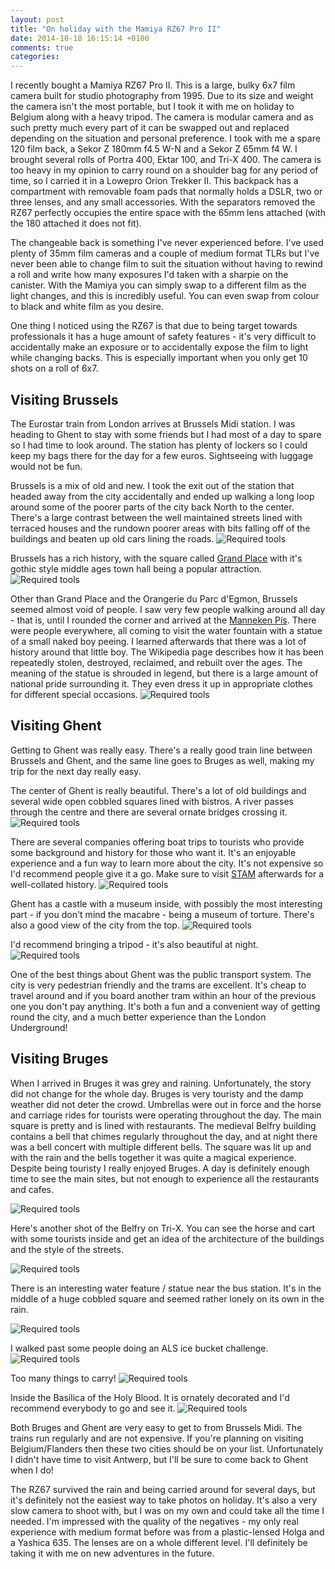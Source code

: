```yaml
---
layout: post
title: "On holiday with the Mamiya RZ67 Pro II"
date: 2014-10-18 16:15:14 +0100
comments: true
categories: 
---
```


I recently bought a Mamiya RZ67 Pro II. This is a large, bulky 6x7 film camera
built for studio photography from 1995. Due to its size and weight the camera
isn't the most portable, but I took it with me on holiday to Belgium along with
a heavy tripod. The camera is modular camera and as such pretty much every part
of it can be swapped out and replaced depending on the situation and personal
preference. I took with me a spare 120 film back, a Sekor Z 180mm f4.5 W-N and
a Sekor Z 65mm f4 W. I brought several rolls of Portra 400, Ektar 100, and
Tri-X 400. The camera is too heavy in my opinion to carry round on a shoulder
bag for any period of time, so I carried it in a Lowepro Orion Trekker II. This
backpack has a compartment with removable foam pads that normally holds a DSLR,
two or three lenses, and any small accessories. With the separators removed the
RZ67 perfectly occupies the entire space with the 65mm lens attached (with the
180 attached it does not fit).

<!-- more -->

The changeable back is something I've never experienced before. I've used
plenty of 35mm film cameras and a couple of medium format TLRs but I've never
been able to change film to suit the situation without having to rewind a roll
and write how many exposures I'd taken with a sharpie on the canister. With the
Mamiya you can simply swap to a different film as the light changes, and this
is incredibly useful. You can even swap from colour to black and white film as
you desire.

One thing I noticed using the RZ67 is that due to being target towards
professionals it has a huge amount of safety features - it's very difficult to
accidentally make an exposure or to accidentally expose the film to light while
changing backs. This is especially important when you only get 10 shots on a
roll of 6x7.

Visiting Brussels
-----------------

The Eurostar train from London arrives at Brussels Midi station. I was heading
to Ghent to stay with some friends but I had most of a day to spare so I had
time to look around. The station has plenty of lockers so I could keep my bags
there for the day for a few euros. Sightseeing with luggage would not be fun.

Brussels is a mix of old and new. I took the exit out of the station that
headed away from the city accidentally and ended up walking a long loop around
some of the poorer parts of the city back North to the center. There's a large
contrast between the well maintained streets lined with terraced houses and the
rundown poorer areas with bits falling off of the buildings and beaten up old
cars lining the roads.
![Required tools](/images/2014/10/18-belgium-rz67/belgium-8.jpg)

Brussels has a rich history, with the square called
[Grand Place](https://en.wikipedia.org/wiki/Grand_Place) with it's gothic style
middle ages town hall being a popular attraction.
![Required tools](/images/2014/10/18-belgium-rz67/belgium-9.jpg)

Other than Grand Place and the Orangerie du Parc d'Egmon, Brussels seemed
almost void of people. I saw very few people walking around all day - that is,
until I rounded the corner and arrived at the
[Manneken Pis](https://en.wikipedia.org/wiki/Manneken_Pis). There were people
everywhere, all coming to visit the water fountain with a statue of a small
naked boy peeing. I learned afterwards that there was a lot of history around
that little boy. The Wikipedia page describes how it has been repeatedly
stolen, destroyed, reclaimed, and rebuilt over the ages. The meaning of the
statue is shrouded in legend, but there is a large amount of national pride
surrounding it. They even dress it up in appropriate clothes for different
special occasions.
![Required tools](/images/2014/10/18-belgium-rz67/belgium-6.jpg)

Visiting Ghent
--------------

Getting to Ghent was really easy. There's a really good train line between
Brussels and Ghent, and the same line goes to Bruges as well, making my trip
for the next day really easy.

The center of Ghent is really beautiful. There's a lot of old buildings and
several wide open cobbled squares lined with bistros. A river passes through
the centre and there are several ornate bridges crossing it.
![Required tools](/images/2014/10/18-belgium-rz67/belgium-2.jpg)

There are several companies offering boat trips to tourists who provide some
background and history for those who want it. It's an enjoyable experience and
a fun way to learn more about the city. It's not expensive so I'd recommend
people give it a go. Make sure to visit [STAM](http://www.stamgent.be/en)
afterwards for a well-collated history.
![Required tools](/images/2014/10/18-belgium-rz67/belgium-3.jpg)

Ghent has a castle with a museum inside, with possibly the most interesting
part - if you don't mind the macabre - being a museum of torture. There's also
a good view of the city from the top.
![Required tools](/images/2014/10/18-belgium-rz67/belgium-7.jpg)

I'd recommend bringing a tripod - it's also beautiful at night.
![Required tools](/images/2014/10/18-belgium-rz67/belgium-1.jpg)

One of the best things about Ghent was the public transport system. The city is
very pedestrian friendly and the trams are excellent. It's cheap to travel
around and if you board another tram within an hour of the previous one you
don't pay anything. It's both a fun and a convenient way of getting round the
city, and a much better experience than the London Underground!

Visiting Bruges
---------------

When I arrived in Bruges it was grey and raining. Unfortunately, the story did
not change for the whole day. Bruges is very touristy and the damp weather did
not deter the crowd. Umbrellas were out in force and the horse and carriage
rides for tourists were operating throughout the day. The main square is pretty
and is lined with restaurants. The medieval Belfry building contains a bell
that chimes regularly throughout the day, and at night there was a bell concert
with multiple different bells. The square was lit up and with the rain and the
bells together it was quite a magical experience. Despite being touristy I
really enjoyed Bruges. A day is definitely enough time to see the main sites,
but not enough to experience all the restaurants and cafes.

![Required tools](/images/2014/10/18-belgium-rz67/belgium-4.jpg)

Here's another shot of the Belfry on Tri-X. You can see the horse and cart with
some tourists inside and get an idea of the architecture of the buildings and
the style of the streets.

![Required tools](/images/2014/10/18-belgium-rz67/belgium-10.jpg)

There is an interesting water feature / statue near the bus station. It's in
the middle of a huge cobbled square and seemed rather lonely on its own in the
rain.

![Required tools](/images/2014/10/18-belgium-rz67/belgium-5.jpg)

I walked past some people doing an ALS ice bucket challenge.
![Required tools](/images/2014/10/18-belgium-rz67/belgium-12.jpg)

Too many things to carry!
![Required tools](/images/2014/10/18-belgium-rz67/belgium-13.jpg)

Inside the Basilica of the Holy Blood. It is ornately decorated and I'd
recommend everybody to go and see it.
![Required tools](/images/2014/10/18-belgium-rz67/belgium-11.jpg)

Both Bruges and Ghent are very easy to get to from Brussels Midi. The trains
run regularly and are not expensive. If you're planning on visiting
Belgium/Flanders then these two cities should be on your list. Unfortunately I
didn't have time to visit Antwerp, but I'll be sure to come back to Ghent when
I do!

The RZ67 survived the rain and being carried around for several days, but it's
definitely not the easiest way to take photos on holiday. It's also a very slow
camera to shoot with, but I was on my own and could take all the time I needed.
I'm impressed with the quality of the negatives - my only real experience with
medium format before was from a plastic-lensed Holga and a Yashica 635. The
lenses are on a whole different level. I'll definitely be taking it with me on
new adventures in the future.
